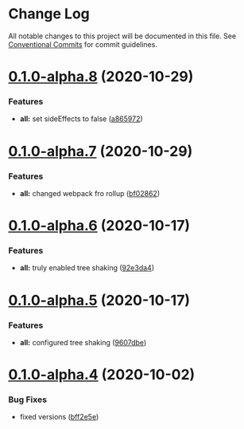 # Change Log

All notable changes to this project will be documented in this file.
See [Conventional Commits](https://conventionalcommits.org) for commit guidelines.

# [0.1.0-alpha.8](https://github.com/Frantss/react-hookful/tree/master/packages/core/compare/@react-hookful/core@0.1.0-alpha.7...@react-hookful/core@0.1.0-alpha.8) (2020-10-29)


### Features

* **all:** set sideEffects to false ([a865972](https://github.com/Frantss/react-hookful/tree/master/packages/core/commit/a865972e7ac53ad7a83d882acfe8a9cf241f9d42))





# [0.1.0-alpha.7](https://github.com/Frantss/react-hookful/tree/master/packages/core/compare/@react-hookful/core@0.1.0-alpha.6...@react-hookful/core@0.1.0-alpha.7) (2020-10-29)


### Features

* **all:** changed webpack fro rollup ([bf02862](https://github.com/Frantss/react-hookful/tree/master/packages/core/commit/bf02862386c9c3f71650bc4da96ca843543ccde3))





# [0.1.0-alpha.6](https://github.com/Frantss/react-hookful/tree/master/packages/core/compare/@react-hookful/core@0.1.0-alpha.5...@react-hookful/core@0.1.0-alpha.6) (2020-10-17)


### Features

* **all:** truly enabled tree shaking ([92e3da4](https://github.com/Frantss/react-hookful/tree/master/packages/core/commit/92e3da4f5fd9a08095ec845776663452e151258a))





# [0.1.0-alpha.5](https://github.com/Frantss/react-hookful/tree/master/packages/core/compare/@react-hookful/core@0.1.0-alpha.4...@react-hookful/core@0.1.0-alpha.5) (2020-10-17)


### Features

* **all:** configured tree shaking ([9607dbe](https://github.com/Frantss/react-hookful/tree/master/packages/core/commit/9607dbe7e1b125e79c1c5d767bc6959593b7df99))





# [0.1.0-alpha.4](https://github.com/Frantss/react-hookful/tree/master/packages/core/compare/@react-hookful/core@0.1.0-alpha.3...@react-hookful/core@0.1.0-alpha.4) (2020-10-02)


### Bug Fixes

* fixed versions ([bff2e5e](https://github.com/Frantss/react-hookful/tree/master/packages/core/commit/bff2e5ecb6eb6cc1cca85aa5587848779cdbe9ba))
